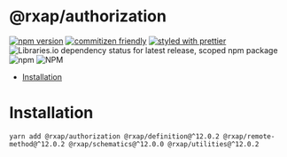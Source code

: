 @rxap/authorization
======

[![npm version](https://img.shields.io/npm/v/@rxap/authorization?style=flat-square)](https://www.npmjs.com/package/@rxap/authorization)
[![commitizen friendly](https://img.shields.io/badge/commitizen-friendly-brightgreen.svg?style=flat-square)](https://commitizen.github.io/cz-cli/)
[![styled with prettier](https://img.shields.io/badge/styled_with-prettier-ff69b4.svg?style=flat-square)](https://github.com/prettier/prettier)
![Libraries.io dependency status for latest release, scoped npm package](https://img.shields.io/librariesio/release/npm/@rxap/authorization)
![npm](https://img.shields.io/npm/dm/@rxap/authorization)
![NPM](https://img.shields.io/npm/l/@rxap/authorization)

> 

- [Installation](#installation)

# Installation

```
yarn add @rxap/authorization @rxap/definition@^12.0.2 @rxap/remote-method@^12.0.2 @rxap/schematics@^12.0.0 @rxap/utilities@^12.0.2
```

